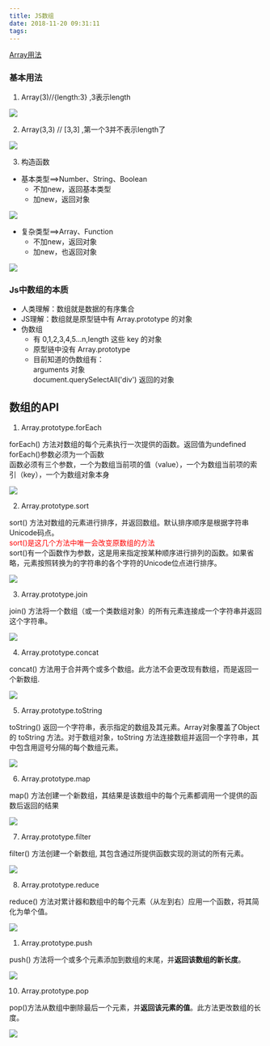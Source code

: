 ```yaml
---
title: JS数组
date: 2018-11-20 09:31:11
tags:
---
```

[Array用法](https://developer.mozilla.org/zh-CN/docs/Web/JavaScript/Reference/Global_Objects/Array)

### 基本用法

1. Array(3)//{length:3} ,3表示length

![](https://upload-images.jianshu.io/upload_images/9617841-a9b61fdcc747037f.png?imageMogr2/auto-orient/strip%7CimageView2/2/w/1240)

2. Array(3,3) // [3,3] ,第一个3并不表示length了

![](https://upload-images.jianshu.io/upload_images/9617841-c122282b21cd4d22.png?imageMogr2/auto-orient/strip%7CimageView2/2/w/1240)

3. 构造函数

- 基本类型==>Number、String、Boolean
    - 不加new，返回基本类型
    - 加new，返回对象

![](https://upload-images.jianshu.io/upload_images/9617841-132d603817f9982d.png?imageMogr2/auto-orient/strip%7CimageView2/2/w/1240)

- 复杂类型==>Array、Function
    - 不加new，返回对象
    - 加new，也返回对象

![](https://upload-images.jianshu.io/upload_images/9617841-7811060a8850d0c1.png?imageMogr2/auto-orient/strip%7CimageView2/2/w/1240)

### Js中数组的本质

- 人类理解：数组就是数据的有序集合
- JS理解：数组就是原型链中有 Array.prototype 的对象
- 伪数组
    - 有 0,1,2,3,4,5...n,length 这些 key 的对象
    - 原型链中没有 Array.prototype
    - 目前知道的伪数组有：<br>
    arguments 对象<br>
    document.querySelectAll('div') 返回的对象

## 数组的API

1. Array.prototype.forEach

forEach() 方法对数组的每个元素执行一次提供的函数。返回值为undefined<br>
forEach()参数必须为一个函数<br>
函数必须有三个参数，一个为数组当前项的值（value），一个为数组当前项的索引（key），一个为数组对象本身

![](https://upload-images.jianshu.io/upload_images/9617841-e8c7cd125f9b2e37.png?imageMogr2/auto-orient/strip%7CimageView2/2/w/1240)

2. Array.prototype.sort

sort() 方法对数组的元素进行排序，并返回数组。默认排序顺序是根据字符串Unicode码点。<br>
<font color="red">sort()是这几个方法中唯一会改变原数组的方法</font><br>
sort()有一个函数作为参数，这是用来指定按某种顺序进行排列的函数。如果省略，元素按照转换为的字符串的各个字符的Unicode位点进行排序。

![](https://upload-images.jianshu.io/upload_images/9617841-f78236beb364d19c.png?imageMogr2/auto-orient/strip%7CimageView2/2/w/1240)

3. Array.prototype.join

join() 方法将一个数组（或一个类数组对象）的所有元素连接成一个字符串并返回这个字符串。

![](https://upload-images.jianshu.io/upload_images/9617841-fba21a8564d3f1bd.png?imageMogr2/auto-orient/strip%7CimageView2/2/w/1240)

4. Array.prototype.concat

concat() 方法用于合并两个或多个数组。此方法不会更改现有数组，而是返回一个新数组.

![](https://upload-images.jianshu.io/upload_images/9617841-348394b630333463.png?imageMogr2/auto-orient/strip%7CimageView2/2/w/1240)

5. Array.prototype.toString

toString() 返回一个字符串，表示指定的数组及其元素。Array对象覆盖了Object的 toString 方法。对于数组对象，toString 方法连接数组并返回一个字符串，其中包含用逗号分隔的每个数组元素。

![](https://upload-images.jianshu.io/upload_images/9617841-21580db3dc09576d.png?imageMogr2/auto-orient/strip%7CimageView2/2/w/1240)

6. Array.prototype.map

map() 方法创建一个新数组，其结果是该数组中的每个元素都调用一个提供的函数后返回的结果

![](https://upload-images.jianshu.io/upload_images/9617841-340dd88cb736c641.png?imageMogr2/auto-orient/strip%7CimageView2/2/w/1240)

7. Array.prototype.filter

filter() 方法创建一个新数组, 其包含通过所提供函数实现的测试的所有元素。 

![](https://upload-images.jianshu.io/upload_images/9617841-4c9d9c267ed7d86d.png?imageMogr2/auto-orient/strip%7CimageView2/2/w/1240)

8. Array.prototype.reduce

reduce() 方法对累计器和数组中的每个元素（从左到右）应用一个函数，将其简化为单个值。

![](https://upload-images.jianshu.io/upload_images/9617841-216d455abd6bd302.png?imageMogr2/auto-orient/strip%7CimageView2/2/w/1240)

1. Array.prototype.push

push() 方法将一个或多个元素添加到数组的末尾，并**返回该数组的新长度**。

![](https://upload-images.jianshu.io/upload_images/9617841-8b13f339c0ecc379.png?imageMogr2/auto-orient/strip%7CimageView2/2/w/1240)

10. Array.prototype.pop

pop()方法从数组中删除最后一个元素，并**返回该元素的值**。此方法更改数组的长度。

![](https://upload-images.jianshu.io/upload_images/9617841-b83fa79fa9aab7dc.png?imageMogr2/auto-orient/strip%7CimageView2/2/w/1240)